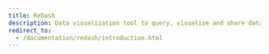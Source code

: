 ```yaml
---
title: ReDash
description: Data visualization tool to query, visualize and share data stored in MySQL and other databases
redirect_to:
  - /documentation/redash/introduction.html
---
```

